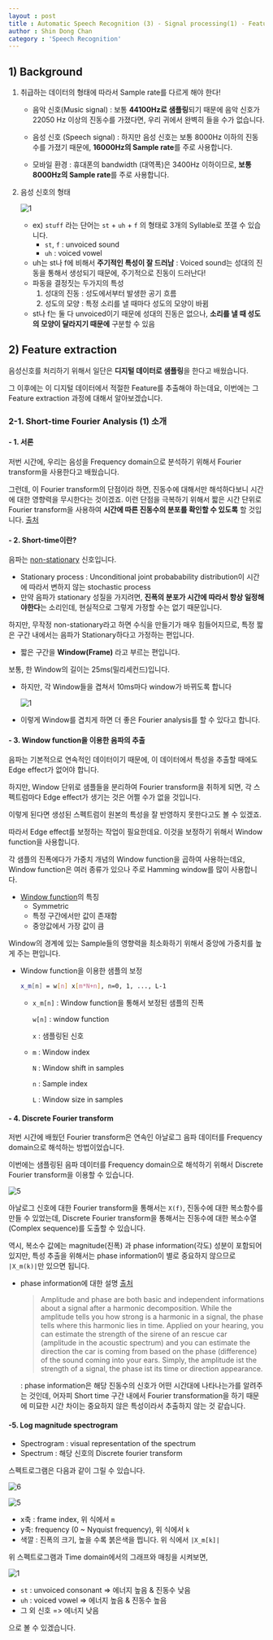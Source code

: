 ```yaml
---
layout : post
title : Automatic Speech Recognition (3) - Signal processing(1) - Feature extraction
author : Shin Dong Chan
category : 'Speech Recognition'
---
```


## 1) Background

1. 취급하는 데이터의 형태에 따라서 Sample rate를 다르게 해야 한다!

   - 음악 신호(Music signal) : 보통 **44100Hz로 샘플링**되기 때문에 음악 신호가 22050 Hz 이상의 진동수를 가졌다면, 우리 귀에서 완벽히 들을 수가 없습니다.

   - 음성 신호 (Speech signal) : 하지만 음성 신호는 보통 8000Hz 이하의 진동수를 가졌기 때문에, **16000Hz의 Sample rate**를 주로 사용합니다.
   - 모바일 환경 : 휴대폰의 bandwidth (대역폭)은 3400Hz 이하이므로, **보통 8000Hz의 Sample rate**를 주로 사용합니다.

2. 음성 신호의 형태

   ![1](https://user-images.githubusercontent.com/37765338/63212762-2ee1d600-c144-11e9-9d93-b14cf80fd9dd.png)

   - ex) `stuff`  라는 단어는  `st` + `uh` + `f` 의 형태로 3개의 Syllable로 쪼갤 수 있습니다.
     - `st`, `f` : unvoiced sound
     - `uh` : voiced vowel
   - uh는 st나 f에 비해서 **주기적인 특성이 잘 드러남** : Voiced sound는 성대의 진동을 통해서 생성되기 때문에, 주기적으로 진동이 드러난다!
   - 파동을 결정짓는 두가지의 특성
     1. 성대의 진동 : 성도에서부터 발생한 공기 흐름
     2. 성도의 모양 :  특정 소리를 낼 때마다 성도의 모양이 바뀜
   - st나 f는 둘 다 unvoiced이기 때문에 성대의 진동은 없으나, **소리를 낼 때 성도의 모양이 달라지기 때문에** 구분할 수 있음



## 2) Feature extraction

음성신호를 처리하기 위해서 일단은 **디지털 데이터로 샘플링**을 한다고 배웠습니다.

그 이후에는 이 디지털 데이터에서 적절한 Feature를 추출해야 하는데요, 이번에는 그 Feature extraction 과정에 대해서 알아보겠습니다.

### 2-1. Short-time Fourier Analysis (1) 소개

#### \- 1. 서론

저번 시간에, 우리는 음성을 Frequency domain으로 분석하기 위해서 Fourier transform을 사용한다고 배웠습니다.

그런데, 이 Fourier transform의 단점이라 하면, 진동수에 대해서만 해석하다보니 시간에 대한 영향력을 무시한다는 것이겠죠. 이런 단점을 극복하기 위해서 짧은 시간 단위로 Fourier transform을 사용하여 **시간에 따른 진동수의 분포를 확인할 수 있도록** 할 것입니다. [출처](https://m.blog.naver.com/vmv-tech/220936084562)

#### \- 2. Short-time이란?

음파는 [non-stationary](https://en.wikipedia.org/wiki/Stationary_process) 신호입니다.

- Stationary process : Unconditional joint probabability distribution이 시간에 따라서 변하지 않는 stochastic process
- 만약 음파가 stationary 성질을 가지려면, **진폭의 분포가 시간에 따라서 항상 일정해야한다**는 소리인데, 현실적으로 그렇게 가정할 수는 없기 때문입니다.

하지만, 무작정 non-stationary라고 하면 수식을 만들기가 매우 힘들어지므로, 특정 짧은 구간 내에서는 음파가 Stationary하다고 가정하는 편입니다.

- 짧은 구간을 **Window(Frame)** 라고 부르는 편입니다.

보통, 한 Window의 길이는 25ms(밀리세컨드)입니다.

- 하지만, 각 Window들을 겹쳐서 10ms마다 window가 바뀌도록 합니다

  ![1](https://user-images.githubusercontent.com/37765338/63212766-2f7a6c80-c144-11e9-9ec2-488d17e016a3.jpg)

- 이렇게 Window를 겹치게 하면 더 좋은 Fourier analysis를 할 수 있다고 합니다.

#### \- 3. Window function을 이용한 음파의 추출

음파는 기본적으로 연속적인 데이터이기 때문에, 이 데이터에서 특성을 추출할 때에도 Edge effect가 없어야 합니다.

하지만, Window 단위로 샘플들을 분리하여 Fourier transform을 취하게 되면, 각 스펙트럼마다 Edge effect가 생기는 것은 어쩔 수가 없을 것입니다. 

이렇게 된다면 생성된 스펙트럼이 원본의 특성을 잘 반영하지 못한다고도 볼 수 있겠죠.

따라서 Edge effect를 보정하는 작업이 필요한데요. 이것을 보정하기 위해서 Window function을 사용합니다.

각 샘플의 진폭에다가 가중치 개념의 Window function을 곱하여 사용하는데요, Window function은 여러 종류가 있으나 주로 Hamming window를 많이 사용합니다.

- [Window function](https://en.wikipedia.org/wiki/Window_function)의 특징
  - Symmetric
  - 특정 구간에서만 값이 존재함
  - 중앙값에서 가장 값이 큼

Window의 경계에 있는 Sample들의 영향력을 최소화하기 위해서 중앙에 가중치를 높게 주는 편입니다.

- Window function을 이용한 샘플의 보정

  ```bash
  x_m[n] = w[n] x[m*N+n], n=0, 1, ..., L-1
  ```

  - `x_m[n]` :  Window function을 통해서 보정된 샘플의 진폭

    `w[n]` : window function

    `x` : 샘플링된 신호

  - `m` : Window index 

    `N` : Window shift in samples

    `n` : Sample index

    `L` : Window size in samples

#### \- 4. Discrete Fourier transform

저번 시간에 배웠던 Fourier transform은 연속인 아날로그 음파 데이터를 Frequency domain으로 해석하는 방법이었습니다.

이번에는 샘플링된 음파 데이터를 Frequency domain으로 해석하기 위해서 Discrete Fourier transform을 이용할 수 있습니다.

![5](https://user-images.githubusercontent.com/37765338/63212768-31dcc680-c144-11e9-8aaf-14d4cc82fa65.png)

아날로그 신호에 대한 Fourier transform을 통해서는 `X(f)`, 진동수에 대한 복소함수를 만들 수 있었는데, Discrete Fourier transform을 통해서는 진동수에 대한 복소수열(Complex sequence)를 도출할 수 있습니다.

역시, 복소수 값에는 magnitude(진폭) 과 phase information(각도) 성분이 포함되어 있지만, 특성 추출을 위해서는 phase information이 별로 중요하지 않으므로 `|X_m(k)|`만 있으면 됩니다.

- phase information에 대한 설명 [출처](https://www.researchgate.net/post/What_information_is_contained_in_the_phase_spectrum_of_a_signal2)

  > Amplitude and phase are both basic and independent informations about a signal after a harmonic decomposition. While the amplitude tells you how strong is a harmonic in a signal, the phase tells where this harmonic lies in time. Applied on your hearing, you can estimate the strength of the sirene of an rescue car (amplitude in the acoustic spectrum) and you can estimate the direction the car is coming from based on the phase (difference) of the sound coming into your ears. Simply, the amplitude ist the strength of a signal, the phase ist its time or direction appearance.

  

  : phase information은 해당 진동수의 신호가 어떤 시간대에 나타나는가를 알려주는 것인데, 어자피 Short time 구간 내에서 Fourier transformation을 하기 때문에 미묘한 시간 차이는 중요하지 않은 특성이라서 추출하지 않는 것 같습니다.



#### \-5. Log magnitude spectrogram

- Spectrogram : visual representation of the spectrum
- Spectrum : 해당 신호의 Discrete fourier transform

스펙트로그램은 다음과 같이 그릴 수 있습니다.

![6](https://user-images.githubusercontent.com/37765338/63212767-30130300-c144-11e9-9f7d-2fe0fa763560.png)

![5](https://user-images.githubusercontent.com/37765338/63212768-31dcc680-c144-11e9-8aaf-14d4cc82fa65.png)

- x축 : frame index, 위 식에서 `m`
- y축:  frequency (0 ~ Nyquist frequency), 위 식에서 `k`
- 색깔 : 진폭의 크기, 높을 수록 붉은색을 띕니다. 위 식에서 `|X_m[k]|`



위 스펙트로그램과 Time domain에서의 그래프와 매칭을 시켜보면,

![1](https://user-images.githubusercontent.com/37765338/63212762-2ee1d600-c144-11e9-9d93-b14cf80fd9dd.png)

- `st` : unvoiced consonant => 에너지 높음 & 진동수 낮음
- `uh` : voiced vowel => 에너지 높음 & 진동수 높음
- 그 외 신호 => 에너지 낮음

으로 볼 수 있겠습니다.